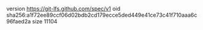 version https://git-lfs.github.com/spec/v1
oid sha256:a1f72ee89ccf06d02bdb2cd179ecce5ded449e41ce73c41f710aaa6c96faed2a
size 11104
